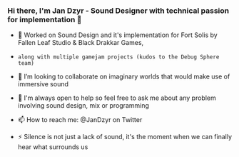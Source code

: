 ### Hi there, I'm Jan Dzyr - Sound Designer with technical passion for implementation 👋


- 🔭 Worked on Sound Design and it's implementation for Fort Solis by Fallen Leaf Studio & Black Drakkar Games, 
-     along with multiple gamejam projects (kudos to the Debug Sphere team)
- 👯 I’m looking to collaborate on imaginary worlds that would make use of immersive sound
- 💬 I'm always open to help so feel free to ask me about any problem involving sound design, mix or programming
- 📫 How to reach me: @JanDzyr on Twitter

- ⚡ Silence is not just a lack of sound, it's the moment when we can finally hear what surrounds us
